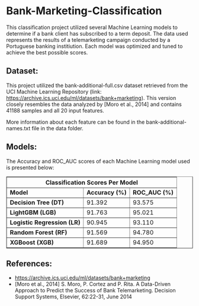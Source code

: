 # Bank-Marketing-Classification

This classification project utilized several Machine Learning models to determine if a bank client has subscribed to a term deposit. The data used represents the results of a telemarketing campaign conducted by a Portuguese banking institiution. Each model was optimized and tuned to achieve the best possible scores.

## Dataset:

This project utilized the bank-additional-full.csv dataset retrieved from the UCI Machine Learning Repository (link: https://archive.ics.uci.edu/ml/datasets/bank+marketing). This version closely resembles the data analyzed by [Moro et al., 2014] and contains 41188 samples and all 20 input features.

More information about each feature can be found in the bank-additional-names.txt file in the data folder.

## Models:

The Accuracy and ROC_AUC scores of each Machine Learning model used is presented below:

<table border = "1">
  <thead>
    <th colspan = "3">Classification Scores Per Model</th>
  </thead>
  <tbody>
    <tr>
      <td><b>Model</b></td>
      <td><b>Accuracy (%)</b></td>
      <td><b>ROC_AUC (%)</b></td>
    </tr>
    <tr>
      <td><b>Decision Tree (DT)</b></td>
      <td>91.392</td>
      <td>93.575</td>
    </tr>
    <tr>
      <td><b>LightGBM (LGB)</b></td>
      <td>91.763</td>
      <td>95.021</td>
    </tr>
    <tr>
      <td><b>Logistic Regression (LR)</b></td>
      <td>90.945</td>
      <td>93.110</td>
    </tr>
    <tr>
      <td><b>Random Forest (RF)</b></td>
      <td>91.569</td>
      <td>94.780</td>
    </tr>
    <tr>
      <td><b>XGBoost (XGB)</b></td>
      <td>91.689</td>
      <td>94.950</td>
    </tr>
  </tbody>
</table>

## References:

- https://archive.ics.uci.edu/ml/datasets/bank+marketing
- [Moro et al., 2014] S. Moro, P. Cortez and P. Rita. A Data-Driven Approach to Predict the Success of Bank Telemarketing. Decision Support Systems, Elsevier, 62:22-31, June 2014
